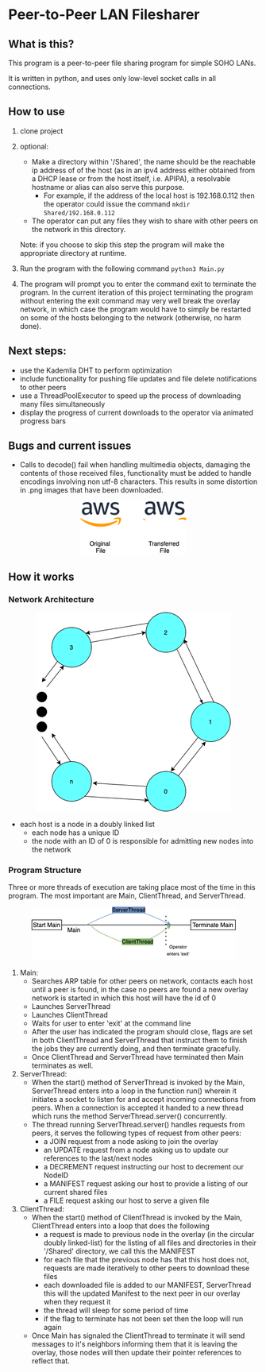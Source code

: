  
# Peer-to-Peer LAN Filesharer
## What is this? 
This program is a peer-to-peer file sharing program for simple SOHO LANs. 

It is written in python, and uses only low-level socket calls in all connections.

## How to use
1. clone project
2. optional: 
	- Make a directory within '/Shared', the name should be the reachable ip address of of the host (as in an ipv4 address either obtained from a DHCP lease or from the host itself, i.e. APIPA), a resolvable hostname or alias can also serve this purpose. 
		- For example, if the address of the local host is 192.168.0.112 then the operator could issue the command 
		`mkdir Shared/192.168.0.112` 
	- The operator can put any files they wish to share with other peers on the network in this directory. 
	
	Note: if you choose to skip this step the program will make the appropriate directory at runtime. 
3. Run the program with the following command `python3 Main.py` 
4. The program will prompt you to enter the command exit to terminate the program. In the current iteration of this project terminating the program without entering the exit command may very well break the overlay network, in which case the program would have to simply be restarted on some of the hosts belonging to the network (otherwise, no harm done).

## Next steps:
-   use the Kademlia DHT to perform optimization
-   include functionality for pushing file updates and file delete notifications to other peers
-   use a ThreadPoolExecutor to speed up the process of downloading many files simultaneously
-   display the progress of current downloads to the operator via animated progress bars

## Bugs and current issues
-   Calls to decode() fail when handling multimedia objects, damaging the contents of those received files, functionality must be added to handle encodings involving non utf-8 characters. This results in some distortion in .png images that have been downloaded.

<p align="center">  <img src="https://github.com/genushomollama/327p2pfilesharing/blob/main/multimedia_bug.png?raw=true">  </p>

## How it works
### Network Architecture

<p align="center">  <img src="https://raw.githubusercontent.com/genushomollama/327p2pfilesharing/main/overlay.png">  </p>

-   each host is a node in a doubly linked list 
	-  each node has a unique ID
	-  the node with an ID of 0 is responsible for admitting new nodes into the network

### Program Structure
Three or more threads of execution are taking place most of the time in this program. The most important are Main, ClientThread, and ServerThread.

<p align="center">  <img src="https://raw.githubusercontent.com/genushomollama/327p2pfilesharing/main/threads.png">  </p>

1. Main:
	- Searches ARP table for other peers on network, contacts each host until a peer is found, in the case no peers are found a new overlay network is started in which this host will have the id of 0
	- Launches ServerThread
	- Launches ClientThread
	- Waits for user to enter 'exit' at the command line
	- After the user has indicated the program should close, flags are set in both ClientThread and ServerThread that instruct them to finish the jobs they are currently doing, and then terminate gracefully.
	- Once ClientThread and ServerThread have terminated then Main terminates as well.
2. ServerThread:
	- When the start() method of ServerThread is invoked by the Main, ServerThread enters into a loop in the function run() wherein it initiates a socket to listen for and accept incoming connections from peers. When a connection is accepted it handed to a new thread which runs the method ServerThread.server() concurrently. 
	- The thread running ServerThread.server() handles requests from peers, it serves the following types of request from other peers:
		- a JOIN request from a node asking to join the overlay
		- an UPDATE request from a node asking us to update our references to the last/next nodes 
		- a DECREMENT request instructing our host to decrement our NodeID
		- a MANIFEST request asking our host to provide a listing of our current shared files
		- a FILE request asking our host to serve a given file
3. ClientThread:
	- When the start() method of ClientThread is invoked by the Main, ClientThread enters into a loop that does the following
		- a request is made to previous node in the overlay (in the circular doubly linked-list) for the listing of all files and directories in their '/Shared' directory, we call this the MANIFEST
		- for each file that the previous node has that this host does not, requests are made iteratively to other peers to download these files
		- each downloaded file is added to our MANIFEST, ServerThread this will the updated Manifest to the next peer in our overlay when they request it
		- the thread will sleep for some period of time 
		- if the flag to terminate has not been set then the loop will run again
	- Once Main has signaled the ClientThread to terminate it will send messages to it's neighbors informing them that it is leaving the overlay, those nodes will then update their pointer references to reflect that.
